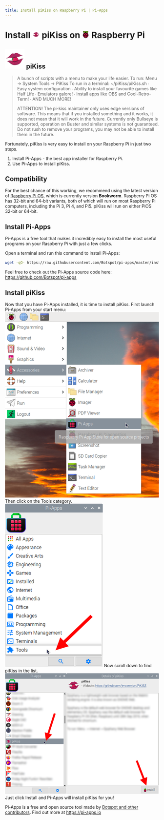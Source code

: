 ```yaml
---
title: Install piKiss on Raspberry Pi | Pi-Apps
---
```

<div class="simple-install-content content">

# Install <img src="/img/app-icons/piKiss/icon-64.png" height=24> piKiss on <img src=/img/other-icons/raspberrypi-icon.svg height=24> Raspberry Pi

## <img src="/img/app-icons/piKiss/icon-64.png"> piKiss
> A bunch of scripts with a menu to make your life easier. 
> To run: Menu -> System Tools -> PiKiss
> To run in a terminal: ~/piKiss/piKiss.sh
>  ∙ Easy system configuration
>  ∙ Ability to install your favourite games like Half Life
>  ∙ Emulators galore!
>  ∙ Install apps like OBS and Cool-Retro-Term!
>  ∙ AND MUCH MORE!
> 
> ATTENTION! The pi-kiss maintainer only uses edge versions of software. This means that if you installed something and it works, it does not mean that it will work in the future. Currently only Bullseye is supported, operation on Buster and similar systems is not guaranteed. Do not rush to remove your programs, you may not be able to install them in the future.

Fortunately, piKiss is very easy to install on your Raspberry Pi in just two steps.
1. Install Pi-Apps - the best app installer for Raspberry Pi.
2. Use Pi-Apps to install piKiss.
</div>
<div class="simple-install-content content">

## Compatibility
For the best chance of this working, we recommend using the latest version of [Raspberry Pi OS](https://www.raspberrypi.com/software/), which is currently version **Bookworm**.
Raspberry Pi OS has 32-bit and 64-bit variants, both of which will run on most Raspberry Pi computers, including the Pi 3, Pi 4, and Pi5.
piKiss will run on either PiOS 32-bit or 64-bit.
</div>
<div class="simple-install-content content">

## Install Pi-Apps

Pi-Apps is a free tool that makes it incredibly easy to install the most useful programs on your Raspberry Pi with just a few clicks.

Open a terminal and run this command to install Pi-Apps:
```bash
wget -qO- https://raw.githubusercontent.com/Botspot/pi-apps/master/install | bash
```
Feel free to check out the Pi-Apps source code here: https://github.com/Botspot/pi-apps
</div>
<div class="simple-install-content content">

## Install piKiss

Now that you have Pi-Apps installed, it is time to install piKiss.
First launch Pi-Apps from your start menu:
<img src="/img/start-menu.png">
Then click on the Tools category.
<img src="/img/category-selections/Tools.png">
Now scroll down to find piKiss in the list.
<img src="/img/app-icons/piKiss/app-selection.png">
Just click Install and Pi-Apps will install piKiss for you!
</div>
<div class="simple-install-content content">

Pi-Apps is a free and open source tool made by [Botspot and other contributors](/about/#contributors). Find out more at https://pi-apps.io
</div>
